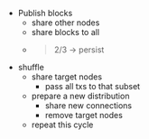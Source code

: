 - Publish blocks
  - share other nodes
  - share blocks to all
  - > 2/3 -> persist
- shuffle
  - share target nodes
    - pass all txs to that subset
  - prepare a new distribution
    - share new connections
    - remove target nodes
  - repeat this cycle

